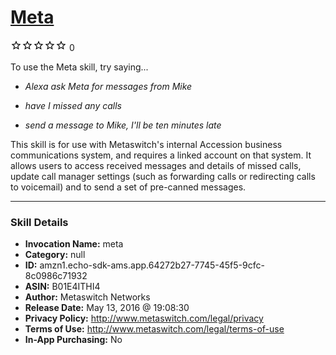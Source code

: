 # [Meta](http://alexa.amazon.com/#skills/amzn1.echo-sdk-ams.app.64272b27-7745-45f5-9cfc-8c0986c71932)
![0 stars](../../images/ic_star_border_black_18dp_1x.png)![0 stars](../../images/ic_star_border_black_18dp_1x.png)![0 stars](../../images/ic_star_border_black_18dp_1x.png)![0 stars](../../images/ic_star_border_black_18dp_1x.png)![0 stars](../../images/ic_star_border_black_18dp_1x.png) 0

To use the Meta skill, try saying...

* *Alexa ask Meta for messages from Mike*

* *have I missed any calls*

* *send a message to Mike, I'll be ten minutes late*

This skill is for use with Metaswitch's internal Accession business communications system, and requires a linked account on that system.  It allows users to access received messages and details of missed calls, update call manager settings (such as forwarding calls or redirecting calls to voicemail) and to send a set of pre-canned messages.

***

### Skill Details

* **Invocation Name:** meta
* **Category:** null
* **ID:** amzn1.echo-sdk-ams.app.64272b27-7745-45f5-9cfc-8c0986c71932
* **ASIN:** B01E4ITHI4
* **Author:** Metaswitch Networks
* **Release Date:** May 13, 2016 @ 19:08:30
* **Privacy Policy:** http://www.metaswitch.com/legal/privacy
* **Terms of Use:** http://www.metaswitch.com/legal/terms-of-use
* **In-App Purchasing:** No
